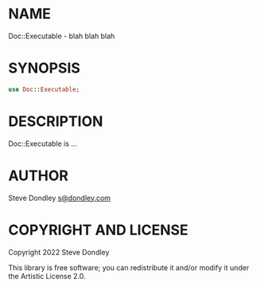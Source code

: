 NAME
====

Doc::Executable - blah blah blah

SYNOPSIS
========

```raku
use Doc::Executable;
```

DESCRIPTION
===========

Doc::Executable is ...

AUTHOR
======

Steve Dondley <s@dondley.com>

COPYRIGHT AND LICENSE
=====================

Copyright 2022 Steve Dondley

This library is free software; you can redistribute it and/or modify it under the Artistic License 2.0.

